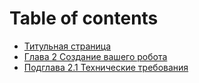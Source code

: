 # Table of contents

* [Титульная страница](README.md)
* [Глава 2 Создание вашего робота](untitled/README.md)
* [Подглава 2.1 Технические требования](untitled/podglava-2.1-tekhnicheskie-trebovaniya.md)

